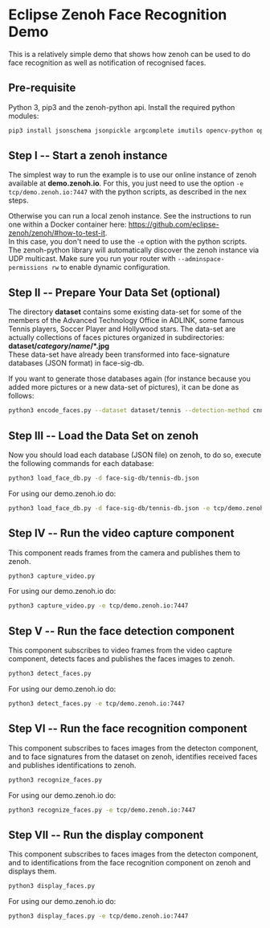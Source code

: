 # Eclipse Zenoh Face Recognition Demo

This is a relatively simple demo that shows how zenoh can be used to do face recognition as well as notification of recognised faces.

## Pre-requisite

Python 3, pip3 and the zenoh-python api.
Install the required python modules:

```bash
pip3 install jsonschema jsonpickle argcomplete imutils opencv-python opencv-contrib-python face_recognition eclipse-zenoh
```

## Step I -- Start a zenoh instance

The simplest way to run the example is to use our online instance of zenoh available at **demo.zenoh.io**.
For this, you just need to use the option `-e tcp/demo.zenoh.io:7447` with the python scripts,
as described in the nex steps.

Otherwise you can run a local zenoh instance. See the instructions to run one within a Docker container here:
<https://github.com/eclipse-zenoh/zenoh/#how-to-test-it>.  
In this case, you don't need to use the `-e` option with the python scripts. The
zenoh-python library will automatically discover the zenoh instance via UDP
multicast. Make sure you run your router with `--adminspace-permissions rw` to
enable dynamic configuration.

## Step II -- Prepare Your Data Set (optional)

The directory **dataset** contains some existing data-set for some of the members of the
Advanced Technology Office in ADLINK, some famous Tennis players, Soccer Player and Hollywood stars.
The data-set are actually collections of faces pictures organized in subdirectories:
**dataset/*category*/*name*/\*.jpg**  
These data-set have already been transformed into face-signature databases (JSON format) in face-sig-db.

If you want to generate those databases again (for instance because you added more pictures or a new data-set of pictures), it can be done as follows:

```bash
python3 encode_faces.py --dataset dataset/tennis --detection-method cnn -o face-sig-db/tennis-db.json
```

## Step III -- Load the Data Set on zenoh

Now you should load each database (JSON file) on zenoh, to do so, execute the following commands for each database:

```bash
python3 load_face_db.py -d face-sig-db/tennis-db.json 
```

For using our demo.zenoh.io do:

```bash
python3 load_face_db.py -d face-sig-db/tennis-db.json -e tcp/demo.zenoh.io:7447
```

## Step IV -- Run the video capture component

This component reads frames from the camera and publishes them to zenoh.

```bash
python3 capture_video.py
```

For using our demo.zenoh.io do:

```bash
python3 capture_video.py -e tcp/demo.zenoh.io:7447
```

## Step V -- Run the face detection component

This component subscribes to video frames from the video capture component, detects faces and publishes the faces images to zenoh.

```bash
python3 detect_faces.py
```

For using our demo.zenoh.io do:

```bash
python3 detect_faces.py -e tcp/demo.zenoh.io:7447
```

## Step VI -- Run the face recognition component

This component subscribes to faces images from the detecton component, and to face signatures from the dataset on zenoh, identifies received faces and publishes identifications to zenoh.

```bash
python3 recognize_faces.py
```

For using our demo.zenoh.io do:

```bash
python3 recognize_faces.py -e tcp/demo.zenoh.io:7447
```

## Step VII -- Run the display component

This component subscribes to faces images from the detecton component, and to identifications from the face recognition component on zenoh and displays them.

```bash
python3 display_faces.py
```

For using our demo.zenoh.io do:

```bash
python3 display_faces.py -e tcp/demo.zenoh.io:7447
```
